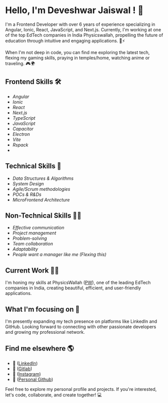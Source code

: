 # Hello, I'm Deveshwar Jaiswal ! 👋

I'm a Frontend Developer with over 6 years of experience specializing in Angular, Ionic, React, JavaScript, and Next.js. Currently, I'm working at one of the top EdTech companies in India Physicswallah, propelling the future of education through intuitive and engaging applications. 🚀⚡

When I'm not deep in code, you can find me exploring the latest tech, flexing my gaming skills, praying in temples/home, watching anime or traveling. 🎮🌍

## Frontend Skills 🛠
* *Angular*
* *Ionic*
* *React*
* *Next.js*
* *TypeScript*
* *JavaScript*
* *Capacitor*
* *Electron*
* *Vite*
* *Rspack*
* 

## Technical Skills 🧪
* *Data Structures & Algorithms*
* *System Design*
* *Agile/Scrum methodologies*
* *POCs & R&Ds*
* *MicroFrontend Architecture*

## Non-Technical Skills 🤹‍♂
* *Effective communication*
* *Project management*
* *Problem-solving*
* *Team collaboration*
* *Adaptability*
* *People want a manager like me (Flexing this)*

## Current Work 👨‍💻
I'm honing my skills at PhysicsWallah ([PW](https://www.linkedin.com/company/physicswallah/mycompany/)), one of the leading EdTech companies in India, creating beautiful, efficient, and user-friendly applications.

## What I'm focusing on 🧐
I'm presently expanding my tech presence on platforms like LinkedIn and GitHub. Looking forward to connecting with other passionate developers and growing my professional network.

## Find me elsewhere 🌎
* 👔 ([LinkedIn](https://www.linkedin.com/in/deveshwar-jaiswal-frontendninja/))
* 🚀 ([Gitlab](https://gitlab.com/deveshwar.jaiswal))
* 📸 ([Instagram](https://www.instagram.com/deveshwar_jaiswal_/))
* 🚀 ([Personal Github](https://github.com/svssdeva/svssdeva))

Feel free to explore my personal profile and projects. If you're interested, let's code, collaborate, and create together! 💻
